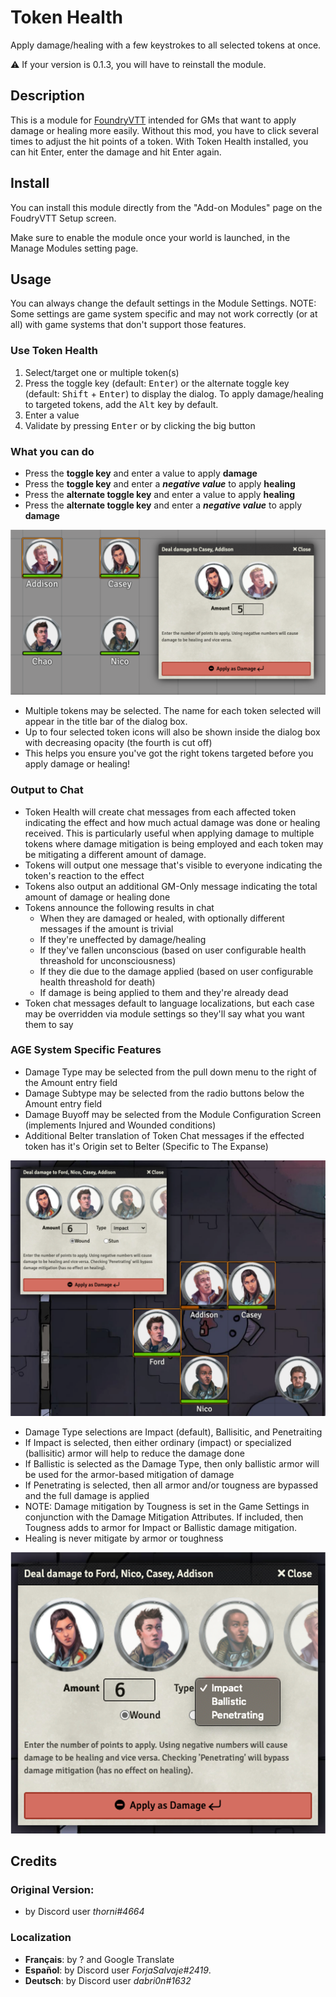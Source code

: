 # Token Health

Apply damage/healing with a few keystrokes to all selected tokens at once.

⚠️ If your version is 0.1.3, you will have to reinstall the module.

## Description

This is a module for [FoundryVTT](https://foundryvtt.com/) intended for GMs that want to apply damage or healing more easily. Without this mod, you have to click several times to adjust the hit points of a token. With Token Health installed, you can hit Enter, enter the damage and hit Enter again. 

## Install

You can install this module directly from the "Add-on Modules" page on the FoudryVTT Setup screen. 

Make sure to enable the module once your world is launched, in the Manage Modules setting page.

## Usage

You can always change the default settings in the Module Settings.
NOTE: Some settings are game system specific and may not work correctly (or at all) with game systems that don't support those features.

### Use Token Health

1. Select/target one or multiple token(s)
1. Press the toggle key (default: <kbd>Enter</kbd>) or the alternate toggle key (default: <kbd>Shift</kbd> + <kbd>Enter</kbd>) to display the dialog. To apply damage/healing to targeted tokens, add the <kbd>Alt</kbd> key by default.
1. Enter a value
1. Validate by pressing <kbd>Enter</kbd> or by clicking the big button

### What you can do

- Press the **toggle key** and enter a value to apply **damage** 
- Press the **toggle key** and enter a ***negative value*** to apply **healing**
- Press the **alternate toggle key** and enter a value to apply **healing** 
- Press the **alternate toggle key** and enter a ***negative value*** to apply **damage** 

![screenshot](screenshot_0.png)

- Multiple tokens may be selected. The name for each token selected will appear in the title bar of the dialog box.
- Up to four selected token icons will also be shown inside the dialog box with decreasing opacity (the fourth is cut off)
- This helps you ensure you've got the right tokens targeted before you apply damage or healing!

### Output to Chat

- Token Health will create chat messages from each affected token indicating the effect and how much actual damage was done or healing received. This is particularly useful when applying damage to multiple tokens where damage mitigation is being employed and each token may be mitigating a different amount of damage.
- Tokens will output one message that's visible to everyone indicating the token's reaction to the effect
- Tokens also output an additional GM-Only message indicating the total amount of damage or healing done
- Tokens announce the following results in chat
	- When they are damaged or healed, with optionally different messages if the amount is trivial
	- If they're uneffected by damage/healing
	- If they've fallen unconscious (based on user configurable health threashold for unconsciousness)
	- If they die due to the damage applied (based on user configurable health threashold for death)
	- If damage is being applied to them and they're already dead
- Token chat messages default to language localizations, but each case may be overridden via module settings so they'll say what you want them to say

### AGE System Specific Features

- Damage Type may be selected from the pull down menu to the right of the Amount entry field
- Damage Subtype may be selected from the radio buttons below the Amount entry field
- Damage Buyoff may be selected from the Module Configuration Screen (implements Injured and Wounded conditions)
- Additional Belter translation of Token Chat messages if the effected token has it's Origin set to Belter (Specific to The Expanse)

![screenshot](screenshot_1.png)

- Damage Type selections are Impact (default), Ballisitic, and Penetraiting
- If Impact is selected, then either ordinary (impact) or specialized (ballisitic) armor will help to reduce the damage done
- If Ballistic is selected as the Damage Type, then only ballistic armor will be used for the armor-based mitigation of damage
- If Penetrating is selected, then all armor and/or tougness are bypassed and the full damage is applied
- NOTE: Damage mitigation by Tougness is set in the Game Settings in conjunction with the Damage Mitigation Attributes. If included, then Tougness adds to armor for Impact or Ballistic damage mitigation.
- Healing is never mitigate by armor or toughness

![screenshot](screenshot_detail.png)

## Credits

### Original Version:
- by Discord user *thorni#4664*

### Localization
- **Français**: by ? and Google Translate
- **Español**: by Discord user *ForjaSalvaje#2419*.
- **Deutsch**: by Discord user *dabri0n#1632*
